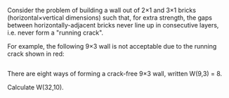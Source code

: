   <p>Consider the problem of building a wall out of 2&times;1 and 3&times;1 bricks (horizontal&times;vertical dimensions) such that, for extra strength, the gaps between horizontally-adjacent bricks never line up in consecutive layers, i.e. never form a &quot;running crack&quot;.</p>    <p>For example, the following 9&times;3 wall is not acceptable due to the running crack shown in red:</p>      <img src="http://projecteuler.net/project/images/p_215_crackfree.gif" alt="" />      <p>There are eight ways of forming a crack-free 9&times;3 wall, written W(9,3) = 8.</p>    <p>Calculate W(32,10).</p>          